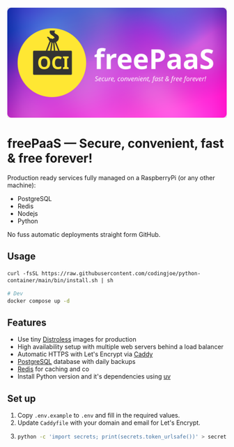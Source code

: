 <p align="center">
<img alt="freePaaS: Secure, convenient, fast & free forever!" src="logo.svg">
</p>

# freePaaS — Secure, convenient, fast & free forever!

Production ready services fully managed on a RaspberryPi (or any other machine):

- PostgreSQL
- Redis
- Nodejs
- Python

No fuss automatic deployments straight form GitHub.

## Usage

```
curl -fsSL https://raw.githubusercontent.com/codingjoe/python-container/main/bin/install.sh | sh
```

```bash
# Dev
docker compose up -d
```

## Features

- Use tiny [Distroless] images for production
- High availability setup with multiple web servers behind a load balancer
- Automatic HTTPS with Let's Encrypt via [Caddy]
- [PostgreSQL] database with daily backups
- [Redis] for caching and co
- Install Python version and it's dependencies using [uv]

## Set up

1. Copy `.env.example` to `.env` and fill in the required values.
1. Update `Caddyfile` with your domain and email for Let's Encrypt.
1. ```bash
   python -c 'import secrets; print(secrets.token_urlsafe())' > secrets/postgres_password.txt
   ```

[caddy]: https://caddyserver.com/
[distroless]: https://github.com/GoogleContainerTools/distroless
[postgresql]: https://www.postgresql.org/
[redis]: https://redis.io/
[uv]: https://docs.astral.sh/uv/
